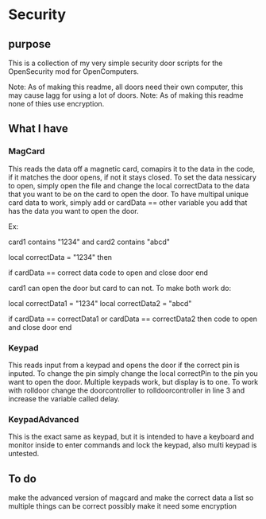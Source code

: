# Security
## purpose
This is a collection of my very simple security door scripts for the OpenSecurity mod for OpenComputers.

Note: As of making this readme, all doors need their own computer, this may cause lagg for using a lot of doors.
Note: As of making this readme none of thies use encryption.

## What I have
### MagCard

This reads the data off a magnetic card, comapirs it to the data in the code, if it matches the door opens, if not it stays closed.
To set the data nessicary to open, simply open the file and change the local correctData to the data that you want to be on the card
to open the door. To have multipal unique card data to work, simply add or cardData == other variable you add that has the data you
want to open the door.

Ex:

card1 contains "1234" and card2 contains "abcd"

local correctData = "1234" then

if cardData == correct data
code to open and close door
end

card1 can open the door but card to can not. To make both work do:

local correctData1 = "1234"
local correctData2 = "abcd"

if cardData == correctData1 or cardData == correctData2 then
code to open and close door
end

### Keypad

This reads input from a keypad and opens the door if the correct pin is inputed. To change the pin simply change the local correctPin
to the pin you want to open the door. Multiple keypads work, but display is to one.
To work with rolldoor change the doorcontroller to rolldoorcontroller in line 3 and increase the variable called delay.

### KeypadAdvanced

This is the exact same as keypad, but it is intended to have a keyboard and monitor inside to enter commands and lock the keypad, also multi keypad is untested.

## To do
make the advanced version of magcard and make the correct data a list so multiple things can be correct
possibly make it need some encryption